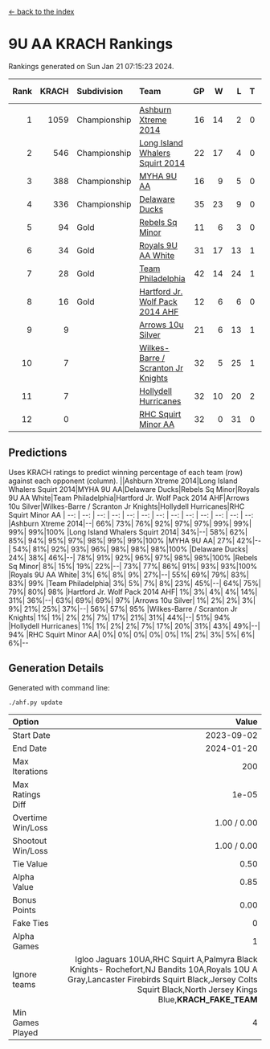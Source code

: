 [<- back to the index](readme.md)
# 9U AA KRACH Rankings
Rankings generated on Sun Jan 21 07:15:23 2024.

Rank|KRACH|Subdivision|Team|GP|W|L|T|OTW|OTL|SoS|Exp Wins|Win Diff
---:|---:|:---|:---|---:|---:|---:|---:|---:|---:|---:|---:|---:
1|1059|Championship|[Ashburn Xtreme 2014](https://gamesheetstats.com/seasons/3659/teams/140217/schedule)|16|14|2|0|0|0|182|14.8|-0.0
2|546|Championship|[Long Island Whalers Squirt 2014](https://gamesheetstats.com/seasons/3659/teams/140221/schedule)|22|17|4|0|1|0|198|18.9|0.0
3|388|Championship|[MYHA 9U AA](https://gamesheetstats.com/seasons/3659/teams/140222/schedule)|16|9|5|0|2|0|266|11.8|-0.0
4|336|Championship|[Delaware Ducks](https://gamesheetstats.com/seasons/3659/teams/140218/schedule)|35|23|9|0|0|3|780|23.8|-0.0
5|94|Gold|[Rebels Sq Minor](https://gamesheetstats.com/seasons/3659/teams/140223/schedule)|11|6|3|0|1|1|197|7.9|0.0
6|34|Gold|[Royals 9U AA White](https://gamesheetstats.com/seasons/3659/teams/140225/schedule)|31|17|13|1|0|0|137|18.4|0.0
7|28|Gold|[Team Philadelphia](https://gamesheetstats.com/seasons/3659/teams/140226/schedule)|42|14|24|1|2|1|511|17.4|0.0
8|16|Gold|[Hartford Jr. Wolf Pack 2014 AHF](https://gamesheetstats.com/seasons/3659/teams/140219/schedule)|12|6|6|0|0|0|134|6.9|0.0
9|9||[Arrows 10u Silver](https://gamesheetstats.com/seasons/3659/teams/140216/schedule)|21|6|13|1|1|0|169|8.4|0.0
10|7||[Wilkes-Barre / Scranton Jr Knights](https://gamesheetstats.com/seasons/3659/teams/140228/schedule)|32|5|25|1|0|1|941|6.4|0.0
11|7||[Hollydell Hurricanes](https://gamesheetstats.com/seasons/3659/teams/140220/schedule)|32|10|20|2|0|0|94|11.9|0.0
12|0||[RHC Squirt Minor AA](https://gamesheetstats.com/seasons/3659/teams/140224/schedule)|32|0|31|0|0|1|104|0.9|0.0

## Predictions
Uses KRACH ratings to predict winning percentage of each team (row) against each opponent (column).
||Ashburn Xtreme 2014|Long Island Whalers Squirt 2014|MYHA 9U AA|Delaware Ducks|Rebels Sq Minor|Royals 9U AA White|Team Philadelphia|Hartford Jr. Wolf Pack 2014 AHF|Arrows 10u Silver|Wilkes-Barre / Scranton Jr Knights|Hollydell Hurricanes|RHC Squirt Minor AA
| --: | --: | --: | --: | --: | --: | --: | --: | --: | --: | --: | --: | --: 
|Ashburn Xtreme 2014|--| 66%| 73%| 76%| 92%| 97%| 97%| 99%| 99%| 99%| 99%|100%
|Long Island Whalers Squirt 2014| 34%|--| 58%| 62%| 85%| 94%| 95%| 97%| 98%| 99%| 99%|100%
|MYHA 9U AA| 27%| 42%|--| 54%| 81%| 92%| 93%| 96%| 98%| 98%| 98%|100%
|Delaware Ducks| 24%| 38%| 46%|--| 78%| 91%| 92%| 96%| 97%| 98%| 98%|100%
|Rebels Sq Minor|  8%| 15%| 19%| 22%|--| 73%| 77%| 86%| 91%| 93%| 93%|100%
|Royals 9U AA White|  3%|  6%|  8%|  9%| 27%|--| 55%| 69%| 79%| 83%| 83%| 99%
|Team Philadelphia|  3%|  5%|  7%|  8%| 23%| 45%|--| 64%| 75%| 79%| 80%| 98%
|Hartford Jr. Wolf Pack 2014 AHF|  1%|  3%|  4%|  4%| 14%| 31%| 36%|--| 63%| 69%| 69%| 97%
|Arrows 10u Silver|  1%|  2%|  2%|  3%|  9%| 21%| 25%| 37%|--| 56%| 57%| 95%
|Wilkes-Barre / Scranton Jr Knights|  1%|  1%|  2%|  2%|  7%| 17%| 21%| 31%| 44%|--| 51%| 94%
|Hollydell Hurricanes|  1%|  1%|  2%|  2%|  7%| 17%| 20%| 31%| 43%| 49%|--| 94%
|RHC Squirt Minor AA|  0%|  0%|  0%|  0%|  0%|  1%|  2%|  3%|  5%|  6%|  6%|--

## Generation Details

Generated with command line:
```
./ahf.py update
```

| Option | Value |
| :----- | ----: |
| Start Date | 2023-09-02 |
| End Date | 2024-01-20 |
| Max Iterations | 200 |
| Max Ratings Diff | 1e-05 |
| Overtime Win/Loss | 1.00 / 0.00 |
| Shootout Win/Loss | 1.00 / 0.00 |
| Tie Value | 0.50 |
| Alpha Value | 0.85 |
| Bonus Points | 0.00 |
| Fake Ties | 0 |
| Alpha Games | 1 |
| Ignore teams | Igloo Jaguars 10UA,RHC Squirt A,Palmyra Black Knights- Rochefort,NJ Bandits 10A,Royals 10U A Gray,Lancaster Firebirds Squirt Black,Jersey Colts Squirt Black,North Jersey Kings Blue,__KRACH_FAKE_TEAM__ |
| Min Games Played | 4 |

